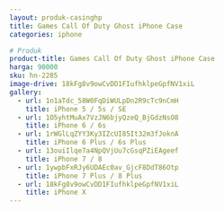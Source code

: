 ```yaml
---
layout: produk-casinghp
title: Games Call Of Duty Ghost iPhone Case
categories: iphone

# Produk
product-title: Games Call Of Duty Ghost iPhone Case
harga: 90000
sku: hn-2285
image-drive: 18kFg8v9owCvDD1FIufhklpeGpfNV1xiL
gallery:
  - url: 1n1aTdc_58W0FqDiWULpDn2R9cTc9nCmH
    title: iPhone 5 / 5s / SE
  - url: 1O5yhtMuAx7VzJN6bjyQzeQ_BjGdzNsO8
    title: iPhone 6 / 6s
  - url: 1rWGlLqZYY3Ky3IZcUI85It32m3fJoknA
    title: iPhone 6 Plus / 6s Plus
  - url: 13ouiIlqe7a4NpQVjUu7cGsqPZiEAgeef
    title: iPhone 7 / 8
  - url: 1ywpbFxRJy6UDAEc0av_GjcF8DdT86Otp
    title: iPhone 7 Plus / 8 Plus
  - url: 18kFg8v9owCvDD1FIufhklpeGpfNV1xiL
    title: iPhone X
---
```

